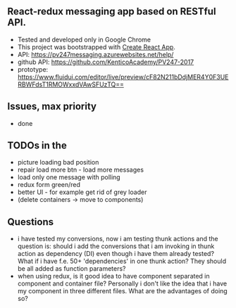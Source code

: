 ## React-redux messaging app based on RESTful API.

- Tested and developed only in Google Chrome
- This project was bootstrapped with [Create React App](https://github.com/facebookincubator/create-react-app).
- API: https://pv247messaging.azurewebsites.net/help/
- github API: https://github.com/KenticoAcademy/PV247-2017
- prototype: https://www.fluidui.com/editor/live/preview/cF82N211bDdjMER4Y0F3UERBWFdsT1RMOWxxdVAwSFUzTQ==

## Issues, max priority
- done

## TODOs in the
- picture loading bad position
- repair load more btn - load more messages
- load only one message with polling
- redux form green/red
- better UI - for example get rid of grey loader
- (delete containers -> move to components)

## Questions
- i have tested my conversions, now i am testing thunk actions and the question is: should i add the conversions that i am invoking in thunk action as dependency (DI) even though i have them already tested? What if i have f.e. 50+ 'dependencies' in one thunk action? They should be all added as function parameters?
- when using redux, is it good idea to have component separated in component and container file? Personally i don't like the idea that i have my component in three different files. What are the advantages of doing so?
